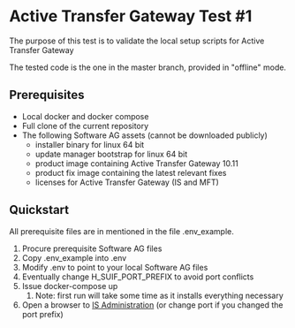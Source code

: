 # Active Transfer Gateway Test #1

The purpose of this test is to validate the local setup scripts for Active Transfer Gateway

The tested code is the one in the master branch, provided in "offline" mode.

## Prerequisites

- Local docker and docker compose
- Full clone of the current repository
- The following Software AG assets (cannot be downloaded publicly)
  - installer binary for linux 64 bit
  - update manager bootstrap for linux 64 bit
  - product image containing Active Transfer Gateway 10.11
  - product fix image containing the latest relevant fixes
  - licenses for Active Transfer Gateway (IS and MFT)

## Quickstart

All prerequisite files are in mentioned in the file .env_example.

1. Procure prerequisite Software AG files
2. Copy .env_example into .env
3. Modify .env to point to your local Software AG files
4. Eventually change H_SUIF_PORT_PREFIX to avoid port conflicts
5. Issue docker-compose up
   1. Note: first run will take some time as it installs everything necessary
6. Open a browser to [IS Administration](http://localhost:48155) (or change port if you changed the port prefix)
 
